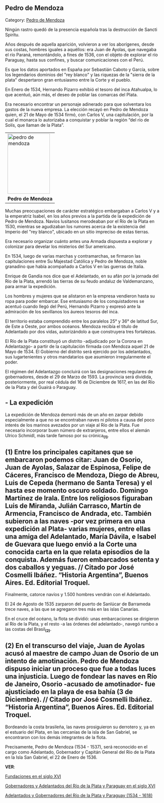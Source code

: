 ## Pedro de Mendoza

Category: [Pedro de Mendoza](http://descubrircorrientes.com.ar/2012/index.php/3155-historia-desde-el-origen-hasta-1814/tierra-argentina-1492-1588/la-ocupacion-de-la-tierra/corriente-del-atlantico-ocupacion-del-rio-de-la-plata/pedro-de-mendoza)

Ningún rastro quedó de la presencia española tras la destrucción de Sancti Spiritu.

Años después de aquella aparición, volvieron a ver los aborígenes, desde sus costas, hombres iguales a aquéllos: era Juan de Ayolas, que navegaba el río Paraná, remontándolo, a fines de 1536, con el objeto de explorar el río Paraguay, hasta sus confines, y buscar comunicaciones con el Perú.

Es que los datos aportados en España por Sebastián Caboto y García, sobre los legendarios dominios del "rey blanco" y las riquezas de la "sierra de la plata" despertaron gran entusiasmo entre la Corte y el pueblo.

En Enero de 1534, Hernando Pizarro exhibió el tesoro del inca Atahualpa, lo que acentuó, aún más, el deseo de poblar las comarcas del Plata.

Era necesario encontrar un personaje adinerado para que solventara los gastos de la nueva empresa. La elección recayó en Pedro de Mendoza quien, el 21 de Mayo de 1534 firmó, con Carlos V, una capitulación, por la cual el monarca lo autorizaba a conquistar y poblar la región “del río de Solís, que llaman de la Plata”.

<table><tbody><tr><td><img alt="pedro de mendoza" src="http://descubrircorrientes.com.ar/2012/index.php/3155-historia-desde-el-origen-hasta-1814/tierra-argentina-1492-1588/la-ocupacion-de-la-tierra/corriente-del-atlantico-ocupacion-del-rio-de-la-plata/images/fotos_de_historia_regional/pedro%20de%20mendoza.jpg" height="196" width="138"></td></tr><tr><td><span><strong><span>Pedro de Mendoza</span></strong></span></td></tr></tbody></table>

Muchas preocupaciones de carácter estratégico embargaban a Carlos V y a la emperatriz Isabel, en los años previos a la partida de la expedición de Pedro de Mendoza. Navíos lusitanos merodeaban por el Río de la Plata en 1530, mientras se agudizaban los rumores acerca de la existencia del Imperio del "rey blanco", ubicado en un sitio impreciso de estas tierras.

Era necesario organizar cuánto antes una Armada dispuesta a explorar y colonizar para develar los misterios del Sur americano.

En 1534, luego de varias marchas y contramarchas, se firmaron las capitulaciones entre Su Majestad Católica y Pedro de Mendoza, noble granadino que había acompañado a Carlos V en las guerras de Italia.

Enrique de Gandía nos dice que el Adelantado, en su afán por la jornada del Río de la Plata, arrendó las tierras de su feudo andaluz de Valdemanzano, para armar la expedición.

Los hombres y mujeres que se alistaron en la empresa vendieron hasta su ropa para poder embarcar. Ese entusiasmo de los conquistadores se acentuó cuando llegó del Perú, Hernando Pizarro y expresó ante la admiración de los sevillanos los áureos tesoros del inca.

El territorio estaba comprendido entre los paralelos 25° y 36° de latitud Sur, de Este a Oeste, por ambos océanos. Mendoza recibía el título de Adelantado por dos vidas, autorizándolo a que construyera tres fortalezas.

El Río de la Plata constituyó un distrito -adjudicado por la Corona en Adelantazgo- a partir de la capitulación firmada con Mendoza aquel 21 de Mayo de 1534. El Gobierno del distrito será ejercido por los adelantados, sus lugartenientes y otros mandatarios que asumieron irregularmente el poder.

El régimen del Adelantazgo concluirá con las designaciones regulares de gobernadores, desde el 29 de Marzo de 1593. La provincia será dividida, posteriormente, por real cédula del 16 de Diciembre de 1617, en las del Río de la Plata y del Guairá o Paraguay.

## **\- La expedición**

La expedición de Mendoza demoró más de un año en zarpar debido especialmente a que no se encontraban naves ni pilotos a causa del poco interés de los marinos avezados por un viaje al Río de la Plata. Fue necesario incorporar buen número de extranjeros, entre ellos el alemán Ulrico Schmidl, más tarde famoso por su crónica<sub><strong>(1)</strong></sub>.

## **(1)** Entre los principales capitanes que se embarcaron podemos citar: Juan de Osorio, Juan de Ayolas, Salazar de Espinosa, Felipe de Cáceres, Francisco de Mendoza, Diego de Abreu, Luis de Cepeda (hermano de Santa Teresa) y el hasta ese momento oscuro soldado. Domingo Martínez de lrala. Entre los religiosos figuraban Luis de Miranda, Julián Carrasco, Martín de Armencia, Francisco de Andrada, etc. También subieron a las naves -por vez primera en una expedición al Plata- varias mujeres, entre ellas una amiga del Adelantado, María Dávila, e Isabel de Guevara que luego envió a la Corte una conocida carta en la que relata episodios de la conquista. Además fueron embarcados setenta y dos caballos y yeguas. // Citado por José Cosmelli Ibáñez. “Historia Argentina”, Buenos Aires. Ed. Editorial Troquel.

Finalmente, catorce navíos y 1.500 hombres vendrán con el Adelantado.

El 24 de Agosto de 1535 zarparon del puerto de Sanlúcar de Barrameda trece naves, a las que se agregaron tres más en las islas Canarias.

En el cruce del océano, la flota se dividió: unas embarcaciones se dirigieron al Río de la Plata, y el resto -a las órdenes del adelantado-, navegó rumbo a las costas del Brasil<sub><strong>(2)</strong></sub>.

## **(2)** En el transcurso del viaje, Juan de Ayolas acusó al maestre de campo Juan de Osorio de un intento de amotinación. Pedro de Mendoza dispuso iniciar un proceso que fue a todas luces una injusticia. Luego de fondear las naves en Río de Janeiro, Osorio -acusado de amotinador- fue ajusticiado en la playa de esa bahía (3 de Diciembre). // Citado por José Cosmelli Ibáñez. “Historia Argentina”, Buenos Aires. Ed. Editorial Troquel.

Bordeando la costa brasileña, las naves prosiguieron su derrotero y, ya en el estuario del Plata, en las cercanías de la isla de San Gabriel, se encontraron con los demás integrantes de la flota.

Precisamente, Pedro de Mendoza (1534 - 1537), será reconocido en el cargo como Adelantado, Gobernador y Capitán General del Río de la Plata en la Isla San Gabriel, el 22 de Enero de 1536.

**VER**:

[Fundaciones en el siglo XVI](http://descubrircorrientes.com.ar/2012/index.php/3155-historia-desde-el-origen-hasta-1814/tierra-argentina-1492-1588/la-ocupacion-de-la-tierra/corriente-del-atlantico-ocupacion-del-rio-de-la-plata/index.php?option=com_content&view=article&id=189:fundaciones-en-el-siglo-xvi&catid=542:fundaciones-en-el-siglo-xvi&Itemid=510)  

[Gobernadores y Adelantados del Río de la Plata y Paraguay en el siglo XVI  
](http://descubrircorrientes.com.ar/2012/index.php/3155-historia-desde-el-origen-hasta-1814/tierra-argentina-1492-1588/la-ocupacion-de-la-tierra/corriente-del-atlantico-ocupacion-del-rio-de-la-plata/index.php?option=com_content&view=article&id=191:gobernadores-y-adelantados-del-rio-de-la-plata-y-paraguay-en-el-siglo-xvi&catid=545:gobernadores-y-adelantados-del-rio-de-la-plata-y-paraguay-en-el-siglo-xvi&Itemid=510)

[Adelantados y Gobernadores del Río de la Plata y Paraguay (1534 - 1618)](http://descubrircorrientes.com.ar/2012/index.php/3155-historia-desde-el-origen-hasta-1814/tierra-argentina-1492-1588/la-ocupacion-de-la-tierra/corriente-del-atlantico-ocupacion-del-rio-de-la-plata/index.php?option=com_content&view=article&id=473:adelantados-y-gobernadores-del-rio-de-la-plata-y-paraguay-1534-1618&catid=897:adelantados-y-gobernadores-del-rio-de-la-plata-y-paraguay-1534-1618&Itemid=510)